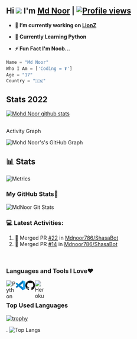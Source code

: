 ## Hi <img src="https://raw.githubusercontent.com/MartinHeinz/MartinHeinz/master/wave.gif" width="25px"> I'm [Md Noor](https://t.me/Simpleboy786) | [![Profile views](https://komarev.com/ghpvc/?username=MdNoor786&label=Profile%20views)](https://github.com/MdNoor786)


- **💫 I’m currently working on [LionZ](https://github.com/TeamLionX/LionZ)**

- **🌱 Currently Learning Python**

- **⚡ Fun Fact I'm Noob...**


```python
Name = "Md Noor"
Who I Am = ['Coding = ❣️']
Age = "17"
Country = "🇮🇳"
```

## Stats 2022

[![Mohd Noor github stats](https://github-readme-stats.vercel.app/api?username=MdnOor786&show_icons=true&theme=flag-india&count_private=true)](https://github.com/MdNoor786)

##

Activity Graph


![Mohd Noor's's GitHub Graph](https://activity-graph.herokuapp.com/graph?username=MdNoor786&custom_title=My%20Graph&bg_color=241737&line=f21f89&color=f52f91&point=fdf5ea&hide_border=true&area=true&area_color=fdf5oa)



## 📊 Stats

![Metrics](https://metrics.lecoq.io/Mdnoor786?template=classic&people=1&languages=1&stars=1&topics=1&habits=1&followup=1&achievements=1&projects=1&introduction=1&starlists=1&languages.limit=8&languages.threshold=0%25&languages.colors=github&languages.sections=most-used&languages.indepth=false&languages.analysis.timeout=15&languages.categories=markup%2C%20programming&languages.recent.categories=markup%2C%20programming&languages.recent.load=300&languages.recent.days=14&topics.mode=starred&topics.sort=stars&topics.limit=15&stars.limit=4&habits.from=200&habits.days=14&habits.facts=true&habits.charts=false&habits.trim=false&followup.sections=repositories&followup.indepth=false&people.limit=24&people.identicons=false&people.size=15&people.types=followers%2C%20following&people.shuffle=false&projects.limit=4&projects.descriptions=false&achievements.threshold=C&achievements.secrets=true&achievements.display=compact&achievements.limit=1000&introduction.title=true&starlists.limit=2&starlists.limit.repositories=2&starlists.languages=false&starlists.limit.languages=8&starlists.shuffle.repositories=true&config.timezone=Asia%2FCalcutta)

<h3 align="left"><b>My GitHub Stats💛</b></h4>

![MdNoor Git Stats](https://github-readme-stats.vercel.app/api?username=MdNoor786&include_all_commits=true&count_private=true&theme=buefy)


### 💻 Latest Activities:
<!--START_SECTION:activity-->
1. 🎉 Merged PR [#22](https://github.com/Mdnoor786/ShasaBot/pull/22) in [Mdnoor786/ShasaBot](https://github.com/Mdnoor786/ShasaBot)
2. 🎉 Merged PR [#14](https://github.com/Mdnoor786/ShasaBot/pull/14) in [Mdnoor786/ShasaBot](https://github.com/Mdnoor786/ShasaBot)
<!--END_SECTION:activity-->

</br>

### Languages and Tools I Love❤️
[<img align="left" alt="Python" width="26px" src="https://upload.wikimedia.org/wikipedia/commons/thumb/c/c3/Python-logo-notext.svg/600px-Python-logo-notext.svg.png" />](https://python.org/)
[<img align="left" alt="Visual Studio Code" width="26px" src="https://raw.githubusercontent.com/github/explore/80688e429a7d4ef2fca1e82350fe8e3517d3494d/topics/visual-studio-code/visual-studio-code.png" />](https://code.visualstudio.com/)
[<img align="left" alt="GitHub" width="26px" src="https://raw.githubusercontent.com/github/explore/78df643247d429f6cc873026c0622819ad797942/topics/github/github.png" />](https://git-scm.com/)
[<img align="left" alt="Heroku" width="26px" src="https://www.nicepng.com/png/full/223-2233246_heroku-logo-salesforce-heroku.png" />](https://heroku.com/)

<br />
<br />

<h3 align="left"><b> Top Used Languages </b></h3>


[![trophy](https://github-profile-trophy.vercel.app/?username=MdNoor786)](https://github.com/ryo-ma/github-profile-trophy)

.
![Top Langs](https://github-readme-stats.vercel.app/api/top-langs/?username=MdNoor786&layout=compact&theme=swift)
